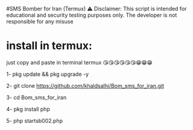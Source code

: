 #SMS Bomber for Iran (Termux)
⚠ Disclaimer: This script is intended for educational and security testing purposes only. The developer is not responsible for any misuse
# install in termux:
just copy and paste in terminal termux 😘😘😘😘😘😘😁😁😁

1- pkg update && pkg upgrade -y 

2- git clone https://github.com/khaldsalhi/Bom_sms_for_iran.git

3- cd Bom_sms_for_iran

4- pkg install php   

5- php startsb002.php
